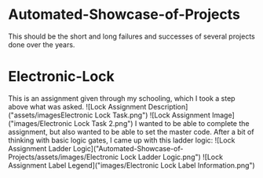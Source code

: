 # Automated-Showcase-of-Projects
This should be the short and long failures and successes of several projects done over the years.

# Electronic-Lock
This is an assignment given through my schooling, which I took a step above what was asked.
![Lock Assignment Description]("assets/imagesElectronic Lock Task.png")
![Lock Assignment Image]("images/Electronic Lock Task 2.png")
I wanted to be able to complete the assignment, but also wanted to be able to set the master code. After a bit of thinking with basic logic gates, I came up with this ladder logic:
![Lock Assignment Ladder Logic]("Automated-Showcase-of-Projects/assets/images/Electronic Lock Ladder Logic.png") ![Lock Assignment Label Legend]("images/Electronic Lock Label Information.png")
